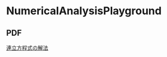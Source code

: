 # NumericalAnalysisPlayground
## PDF
[連立方程式の解法](NumericalAnalysisPlayground/solve_simultaneous_equation.pdf)
